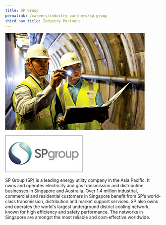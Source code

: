 ```yaml
---
title: SP Group
permalink: /careers/industry-partners/sp-group
third_nav_title: Industry Partners
---
```

<img src="/images/careers/industry-partners/sp_group_large.jpg" alt="Singapore Power Group (SP)" style="width: 450px; height: 312px;" /><br/>

<a href="https://www.spgroup.com.sg"><img alt="Singapore Power" src="/images/common/partner-logos/sp_group.png" style="width: 250px; height: 120px;"></a>

SP Group (SP) is a leading energy utility company in the Asia Pacific. It owns and operates electricity and gas transmission and distribution businesses in Singapore and Australia. Over 1.4 million industrial, commercial and residential customers in Singapore benefit from SP’s world-class transmission, distribution and market support services.  SP also owns and operates the world's largest underground district cooling network, known for high efficiency and safety performance. The networks in Singapore are amongst the most reliable and cost-effective worldwide.

